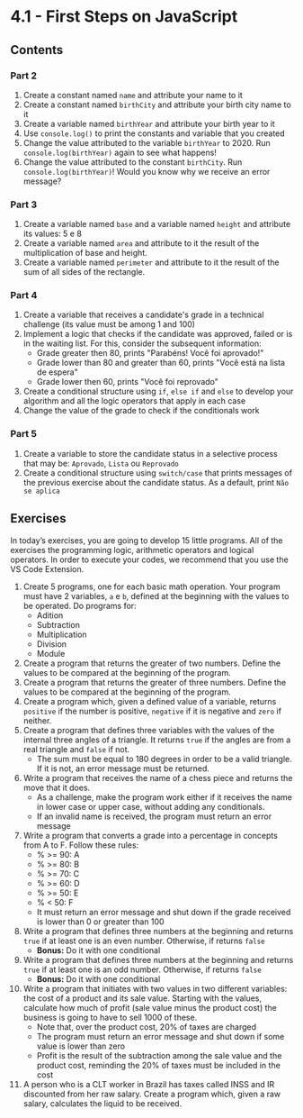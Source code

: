 # 4.1 - First Steps on JavaScript

## Contents

### Part 2

1. Create a constant named ```name``` and attribute your name to it
2. Create a constant named ``birthCity`` and attribute your birth city name to it
3. Create a variable named ``birthYear`` and attribute your birth year to it
4. Use ``console.log()`` to print the constants and variable that you created
5. Change the value attributed to the variable ``birthYear`` to 2020. Run ``console.log(birthYear)`` again to see what happens!
6. Change the value attributed to the constant ``birthCity``. Run ``console.log(birthYear)``! Would you know why we receive an error message?

### Part 3

1. Create a variable named ``base`` and a variable named ``height`` and attribute its values: 5 e 8
2. Create a variable named ``area`` and attribute to it the result of the multiplication of base and height.
3. Create a variable named ``perimeter`` and attribute to it the result of the sum of all sides of the rectangle.

### Part 4

1. Create a variable that receives a candidate's grade in a technical challenge (its value must be among 1 and 100)
2. Implement a logic that checks if the candidate was approved, failed or is in the waiting list. For this, consider the subsequent information:
    - Grade greater then 80, prints "Parabéns! Você foi aprovado!"
    - Grade lower than 80 and greater than 60, prints "Você está na lista de espera"
    - Grade lower then 60, prints "Você foi reprovado"
3. Create a conditional structure using ``if``, ``else if`` and ``else`` to develop your algorithm and all the logic operators that apply in each case
4. Change the value of the grade to check if the conditionals work

### Part 5

1. Create a variable to store the candidate status in a selective process that may be: ``Aprovado``, ``Lista`` ou ``Reprovado``
2. Create a conditional structure using ``switch/case`` that prints messages of the previous exercise about the candidate status. As a default, print ``Não se aplica``

## Exercises

In today’s exercises, you are going to develop 15 little programs. All of the exercises the programming logic, arithmetic operators and logical operators. In order to execute your codes, we recommend that you use the VS Code Extension.

1. Create 5 programs, one for each basic math operation. Your program must have 2 variables, ``a`` e ``b``, defined at the beginning with the values to be operated. Do programs for:
    - Adition
    - Subtraction
    - Multiplication
    - Division
    - Module
2. Create a program that returns the greater of two numbers. Define the values to be compared at the beginning of the program.
3. Create a program that returns the greater of three numbers. Define the values to be compared at the beginning of the program.
4. Create a program which, given a defined value of a variable, returns ``positive`` if the number is positive, ``negative`` if it is negative and ``zero`` if neither.
5. Create a program that defines three variables with the values of the internal three angles of a triangle. It returns ``true`` if the angles are from a real triangle and ``false`` if not.
    - The sum must be equal to 180 degrees in order to be a valid triangle. If it is not, an error message must be returned.
6. Write a program that receives the name of a chess piece and returns the move that it does.
    - As a challenge, make the program work either if it receives the name in lower case or upper case, without adding any conditionals.
    - If an invalid name is received, the program must return an error message
7. Write a program that converts a grade into a percentage in concepts from A to F. Follow these rules:
    - % >= 90: A
    - % >= 80: B
    - % >= 70: C
    - % >= 60: D
    - % >= 50: E
    - % < 50: F
    - It must return an error message and shut down if the grade received is lower than 0 or greater than 100
8. Write a program that defines three numbers at the beginning and returns ``true`` if at least one is an even number. Otherwise, if returns ``false``
    - **Bonus:** Do it with one conditional
9. Write a program that defines three numbers at the beginning and returns ``true`` if at least one is an odd number. Otherwise, if returns ``false``
    - **Bonus:** Do it with one conditional
10. Write a program that initiates with two values in two different variables: the cost of a product and its sale value. Starting with the values, calculate how much of profit (sale value minus the product cost) the business is going to have to sell 1000 of these.
    - Note that, over the product cost, 20% of taxes are charged
    - The program must return an error message and shut down if some value is lower than zero
    - Profit is the result of the subtraction among the sale value and the product cost, reminding the 20% of taxes must be included in the cost
11. A person who is a CLT worker in Brazil has taxes called INSS and IR discounted from her raw salary. Create a program which, given a raw salary, calculates the liquid to be received.
